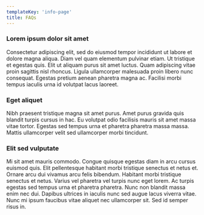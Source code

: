 ```yaml
---
templateKey: 'info-page'
title: FAQs
---
```

### Lorem ipsum dolor sit amet
Consectetur adipiscing elit, sed do eiusmod tempor incididunt ut labore et dolore magna aliqua. Diam vel quam elementum pulvinar etiam. Ut tristique et egestas quis. Elit ut aliquam purus sit amet luctus. Quam adipiscing vitae proin sagittis nisl rhoncus. Ligula ullamcorper malesuada proin libero nunc consequat. Egestas pretium aenean pharetra magna ac. Facilisi morbi tempus iaculis urna id volutpat lacus laoreet.

### Eget aliquet
Nibh praesent tristique magna sit amet purus. Amet purus gravida quis blandit turpis cursus in hac. Eu volutpat odio facilisis mauris sit amet massa vitae tortor. Egestas sed tempus urna et pharetra pharetra massa massa. Mattis ullamcorper velit sed ullamcorper morbi tincidunt.

### Elit sed vulputate
Mi sit amet mauris commodo. Congue quisque egestas diam in arcu cursus euismod quis. Elit pellentesque habitant morbi tristique senectus et netus et. Ornare arcu dui vivamus arcu felis bibendum. Habitant morbi tristique senectus et netus. Varius vel pharetra vel turpis nunc eget lorem. Ac turpis egestas sed tempus urna et pharetra pharetra. Nunc non blandit massa enim nec dui. Dapibus ultrices in iaculis nunc sed augue lacus viverra vitae. Nunc mi ipsum faucibus vitae aliquet nec ullamcorper sit. Sed id semper risus in.